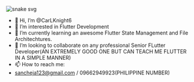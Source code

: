 ![snake svg](https://github.com/mavrvills/marvills/blob/output/github-contribution-grid-snake.svg)


- 👋 Hi, I’m @CarLKnight6
- 👀 I’m interested in Flutter Development
- 🌱 I’m currently learning an awesome Flutter State Management and File Architechtures.
- 💞️ I’m looking to collaborate on any professional Senior FLutter Developer(AN EXTREMELY GOOD ONE BUT CAN TEACH ME FLUTTER IN A SIMPLE MANNER)
- 📫 How to reach me:
- sancheja123@gmail.com / 09662949923(PHILIPPINE NUMBER)

<!---
CarLKnight6/CarLKnight6 is a ✨ special ✨ repository because its `README.md` (this file) appears on your GitHub profile.
You can click the Preview link to take a look at your changes.
--->
